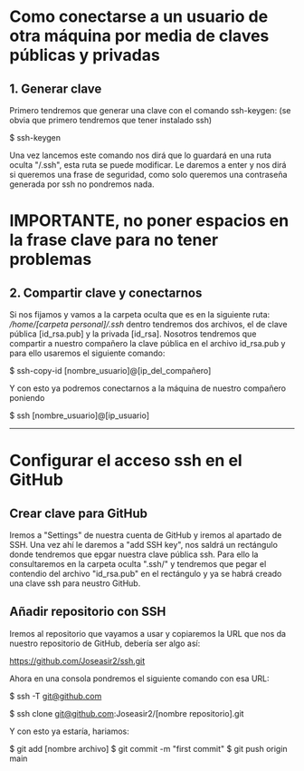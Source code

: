 # Como conectarse a un usuario de otra máquina por media de claves públicas y privadas

## 1. Generar clave

Primero tendremos que generar una clave con el comando ssh-keygen: (se obvia que primero tendremos que tener instalado ssh)

$ ssh-keygen

Una vez lancemos este comando nos dirá que lo guardará en una ruta oculta "/.ssh", esta ruta se puede modificar. Le daremos a enter y nos dirá si queremos una frase de seguridad, como solo queremos una contraseña generada por ssh no pondremos nada.

# IMPORTANTE, no poner espacios en la frase clave para no tener problemas

## 2. Compartir clave y conectarnos

Si nos fijamos y vamos a la carpeta oculta que es en la siguiente ruta: */home/[carpeta personal]/.ssh* dentro tendremos dos archivos, el de clave pública [id_rsa.pub] y la privada [id_rsa]. Nosotros tendremos que compartir a nuestro compañero la clave pública en el archivo id_rsa.pub y para ello usaremos el siguiente comando:

$ ssh-copy-id [nombre_usuario]@[ip_del_compañero]

Y con esto ya podremos conectarnos a la máquina de nuestro compañero poniendo

$ ssh [nombre_usuario]@[ip_usuario]


-----------------------------------------------------------------


# Configurar el acceso ssh en el GitHub

## Crear clave para GitHub

Iremos a "Settings" de nuestra cuenta de GitHub y iremos al apartado de SSH. Una vez ahí le daremos a "add SSH key", nos saldrá un rectángulo donde tendremos que epgar nuestra clave pública ssh. Para ello la consultaremos en la carpeta oculta ".ssh/" y tendremos que pegar el contendio del archivo "id_rsa.pub" en el rectángulo y ya se habrá creado una clave ssh para neustro GitHub.

## Añadir repositorio con SSH

Iremos al repositorio que vayamos a usar y copiaremos la URL que nos da nuestro repositorio de GitHub, debería ser algo así:

https://github.com/Joseasir2/ssh.git

Ahora en una consola pondremos el siguiente comando con esa URL:

$ ssh -T git@github.com

$ ssh clone git@github.com:Joseasir2/[nombre repositorio].git

Y con esto ya estaría, hariamos:

$ git add [nombre archivo]
$ git commit -m "first commit"
$ git push origin main



